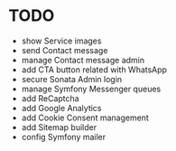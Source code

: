 TODO
====

 * show Service images
 * send Contact message
 * manage Contact message admin
 * add CTA button related with WhatsApp
 * secure Sonata Admin login
 * manage Symfony Messenger queues
 * add ReCaptcha
 * add Google Analytics
 * add Cookie Consent management
 * add Sitemap builder
 * config Symfony mailer

